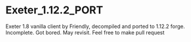 # Exeter_1.12.2_PORT
Exeter 1.8 vanilla client by Friendly, decompiled and ported to 1.12.2 forge. Incomplete. Got bored. May revisit. Feel free to make pull request 
